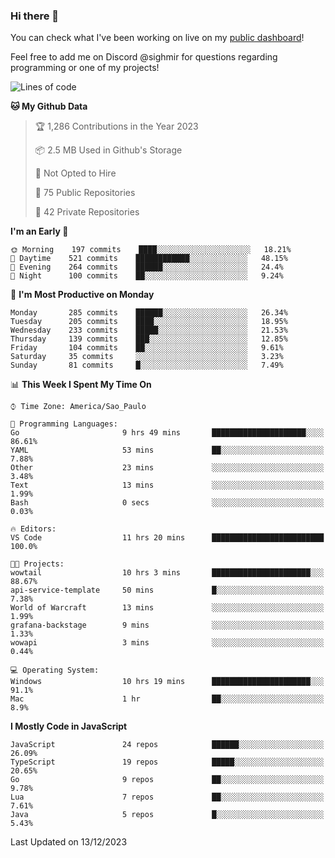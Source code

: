 ### Hi there 👋

<!--
**guicaulada/guicaulada** is a ✨ _special_ ✨ repository because its `README.md` (this file) appears on your GitHub profile.

Here are some ideas to get you started:

- 🔭 I’m currently working on ...
- 🌱 I’m currently learning ...
- 👯 I’m looking to collaborate on ...
- 🤔 I’m looking for help with ...
- 💬 Ask me about ...
- 📫 How to reach me: ...
- 😄 Pronouns: ...
- ⚡ Fun fact: ...
-->

You can check what I've been working on live on my [public dashboard](https://guicaulada.grafana.net/public-dashboards/7b7f644500ec4e6cb5d7a4e7b5ed0dab)!

Feel free to add me on Discord @sighmir for questions regarding programming or one of my projects!

<!--START_SECTION:waka-->
![Lines of code](https://img.shields.io/badge/From%20Hello%20World%20I%27ve%20Written-27.8%20million%20lines%20of%20code-blue)

**🐱 My Github Data** 

> 🏆 1,286 Contributions in the Year 2023
 > 
> 📦 2.5 MB Used in Github's Storage 
 > 
> 🚫 Not Opted to Hire
 > 
> 📜 75 Public Repositories 
 > 
> 🔑 42 Private Repositories  
 > 
**I'm an Early 🐤** 

```text
🌞 Morning    197 commits    ████░░░░░░░░░░░░░░░░░░░░░   18.21% 
🌆 Daytime    521 commits    ████████████░░░░░░░░░░░░░   48.15% 
🌃 Evening    264 commits    ██████░░░░░░░░░░░░░░░░░░░   24.4% 
🌙 Night      100 commits    ██░░░░░░░░░░░░░░░░░░░░░░░   9.24%

```
📅 **I'm Most Productive on Monday** 

```text
Monday       285 commits    ██████░░░░░░░░░░░░░░░░░░░   26.34% 
Tuesday      205 commits    ████░░░░░░░░░░░░░░░░░░░░░   18.95% 
Wednesday    233 commits    █████░░░░░░░░░░░░░░░░░░░░   21.53% 
Thursday     139 commits    ███░░░░░░░░░░░░░░░░░░░░░░   12.85% 
Friday       104 commits    ██░░░░░░░░░░░░░░░░░░░░░░░   9.61% 
Saturday     35 commits     ░░░░░░░░░░░░░░░░░░░░░░░░░   3.23% 
Sunday       81 commits     █░░░░░░░░░░░░░░░░░░░░░░░░   7.49%

```


📊 **This Week I Spent My Time On** 

```text
⌚︎ Time Zone: America/Sao_Paulo

💬 Programming Languages: 
Go                       9 hrs 49 mins       █████████████████████░░░░   86.61% 
YAML                     53 mins             ██░░░░░░░░░░░░░░░░░░░░░░░   7.88% 
Other                    23 mins             ░░░░░░░░░░░░░░░░░░░░░░░░░   3.48% 
Text                     13 mins             ░░░░░░░░░░░░░░░░░░░░░░░░░   1.99% 
Bash                     0 secs              ░░░░░░░░░░░░░░░░░░░░░░░░░   0.03%

🔥 Editors: 
VS Code                  11 hrs 20 mins      █████████████████████████   100.0%

🐱‍💻 Projects: 
wowtail                  10 hrs 3 mins       ██████████████████████░░░   88.67% 
api-service-template     50 mins             █░░░░░░░░░░░░░░░░░░░░░░░░   7.38% 
World of Warcraft        13 mins             ░░░░░░░░░░░░░░░░░░░░░░░░░   1.99% 
grafana-backstage        9 mins              ░░░░░░░░░░░░░░░░░░░░░░░░░   1.33% 
wowapi                   3 mins              ░░░░░░░░░░░░░░░░░░░░░░░░░   0.44%

💻 Operating System: 
Windows                  10 hrs 19 mins      ██████████████████████░░░   91.1% 
Mac                      1 hr                ██░░░░░░░░░░░░░░░░░░░░░░░   8.9%

```

**I Mostly Code in JavaScript** 

```text
JavaScript               24 repos            ██████░░░░░░░░░░░░░░░░░░░   26.09% 
TypeScript               19 repos            █████░░░░░░░░░░░░░░░░░░░░   20.65% 
Go                       9 repos             ██░░░░░░░░░░░░░░░░░░░░░░░   9.78% 
Lua                      7 repos             ██░░░░░░░░░░░░░░░░░░░░░░░   7.61% 
Java                     5 repos             █░░░░░░░░░░░░░░░░░░░░░░░░   5.43%

```



 Last Updated on 13/12/2023
<!--END_SECTION:waka-->
